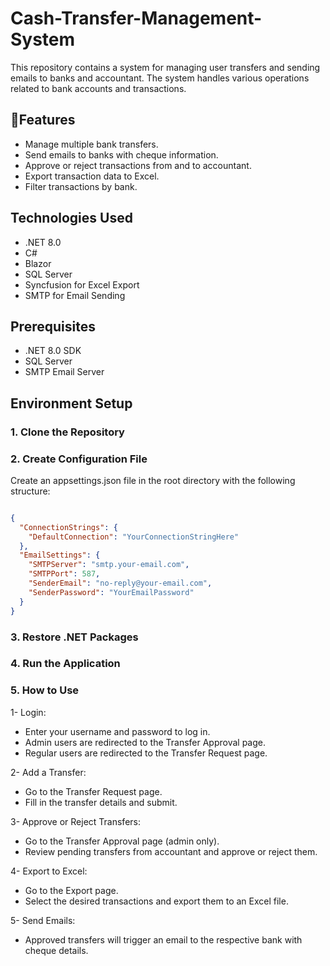 # Cash-Transfer-Management-System
This repository contains a system for managing user transfers and sending emails to banks and accountant. The system handles various operations related to bank accounts and transactions.

## 🚀Features
- Manage multiple bank transfers.
- Send emails to banks with cheque information.
- Approve or reject transactions from and to accountant.
- Export transaction data to Excel.
- Filter transactions by bank.

## Technologies Used
- .NET 8.0
- C#
- Blazor
- SQL Server
- Syncfusion for Excel Export
- SMTP for Email Sending

## Prerequisites
- .NET 8.0 SDK
- SQL Server
- SMTP Email Server

## Environment Setup
### 1. Clone the Repository
### 2. Create Configuration File
Create an appsettings.json file in the root directory with the following structure:
```json

{
  "ConnectionStrings": {
    "DefaultConnection": "YourConnectionStringHere"
  },
  "EmailSettings": {
    "SMTPServer": "smtp.your-email.com",
    "SMTPPort": 587,
    "SenderEmail": "no-reply@your-email.com",
    "SenderPassword": "YourEmailPassword"
  }
}
```
### 3. Restore .NET Packages
 
### 4. Run the Application

### 5. How to Use
1- Login:

- Enter your username and password to log in.
- Admin users are redirected to the Transfer Approval page.
- Regular users are redirected to the Transfer Request page.

2- Add a Transfer:

- Go to the Transfer Request page.
- Fill in the transfer details and submit.
  
3- Approve or Reject Transfers:

- Go to the Transfer Approval page (admin only).
- Review pending transfers from accountant and approve or reject them.

4- Export to Excel:

- Go to the Export page.
- Select the desired transactions and export them to an Excel file.

5- Send Emails:

- Approved transfers will trigger an email to the respective bank with cheque details.
